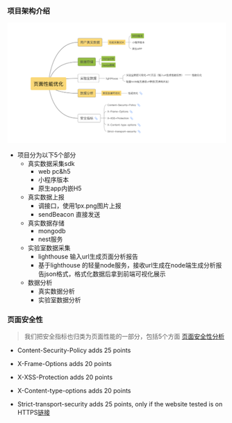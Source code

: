 ### 项目架构介绍

![框架图](../Image/performance-framework.png)

- 项目分为以下5个部分
  - 真实数据采集sdk
    - web pc&h5
    - 小程序版本
    - 原生app内嵌H5
  - 真实数据上报
    - 调接口，使用1px.png图片上报
    - sendBeacon 直接发送
  - 真实数据存储
    - mongodb
    - nest服务
  - 实验室数据采集
    - lighthouse 输入url生成页面分析报告
    - 基于lighthouse 的轻量node服务，接收url生成在node端生成分析报告json格式，格式化数据后拿到前端可视化展示
  - 数据分析
    - 真实数据分析
    - 实验室数据分析

### 页面安全性
> 我们把安全指标也归类为页面性能的一部分，包括5个方面 [页面安全性分析]( https://snyk.io/blog/website-security-score-explained/)

  -  Content-Security-Policy adds 25 points
	
  -  X-Frame-Options adds 20 points
	
  -  X-XSS-Protection adds 20 points 
	
  -  X-Content-type-options adds 20 points 
	
  -  Strict-transport-security adds 25 points, only if the website tested is on HTTPS[链接](https://developer.mozilla.org/zh-CN/docs/Web/HTTP/Headers/Strict-Transport-Security)


  